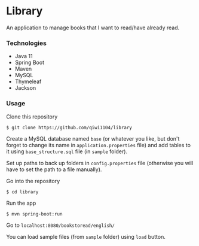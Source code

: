 # Library

An application to manage books that I want to read/have already read.

### Technologies

- Java 11
- Spring Boot
- Maven
- MySQL
- Thymeleaf
- Jackson

### Usage

Clone this repository
```
$ git clone https://github.com/qiwi1104/library
```
Create a MySQL database named `base` (or whatever you like, but don't forget to change its name in `application.properties` file) and add tables to it using `base_structure.sql` file (in `sample` folder).

Set up paths to back up folders in `config.properties` file (otherwise you will have to set the path to a file manually).

Go into the repository
```
$ cd library
```
Run the app
```
$ mvn spring-boot:run
```

Go to `localhost:8080/bookstoread/english/`

You can load sample files (from `sample` folder) using `load` button.
